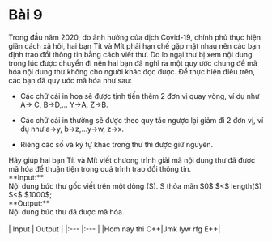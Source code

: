 # Bài 9
Trong đầu năm 2020, do ảnh hưởng của dịch Covid-19, chính phủ thực hiện giãn cách xã hôi, hai bạn Tít và Mít phải hạn chế gặp mặt nhau nên các bạn định trao đổi thông tin bằng cách viết thư. Do lo ngại thư bị xem nội dung trong lúc được chuyển đi nên hai bạn đã nghĩ ra một quy ước chung để mã hóa nội dung thư không cho người khác đọc được. Để thực hiện điều trên, các bạn đã quy ước mã hóa như sau: <br />

* Các chữ cái in hoa sẽ được tịnh tiến thêm 2 đơn vị quay vòng, ví dụ như A-> C, B->D,... Y->A, Z->B. <br />

* Các chữ cái in thường sẽ được theo quy tắc ngược lại giảm đi 2 đơn vị, ví dụ như a->y, b->z,...y->w, z->x. <br />

* Riêng các số và ký tự khác trong thư thì được giữ nguyên. <br />
<!--->
Hãy giúp hai bạn Tít và Mít viết chương trình giải mã nội dung thư đã được mã hóa để thuận tiện trong quá trình trao đổi thông tin. <br />

**Input:** <br />
Nội dung bức thư gốc viết trên một dòng (S).
S thỏa mãn $0$ $<$ length(S) $<$ $1000$; <br />

**Output:** <br />
Nội dung bức thư đã được mã hóa. <br />
<br />
| Input   |   Output |
|:---     |:---     |
|Hom nay thi C++|Jmk lyw rfg E++|
